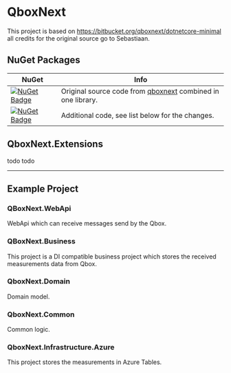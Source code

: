 # QboxNext
This project is based on https://bitbucket.org/qboxnext/dotnetcore-minimal all credits for the original source go to Sebastiaan.

## NuGet Packages

| NuGet | Info |
| --- | --- |
| [![NuGet Badge](https://buildstats.info/nuget/QboxNext)](https://www.nuget.org/packages/QboxNext) | Original source code from [qboxnext](https://bitbucket.org/qboxnext/dotnetcore-minimal) combined in one library.
| [![NuGet Badge](https://buildstats.info/nuget/QboxNext.Extensions)](https://www.nuget.org/packages/QboxNext.Extensions) | Additional code, see list below for the changes.

## QboxNext.Extensions
todo
todo
<hr>

## Example Project

### QBoxNext.WebApi
WebApi which can receive messages send by the Qbox.

### QBoxNext.Business
This project is a DI compatible business project which stores the received measurements data from Qbox.

### QboxNext.Domain
Domain model.

### QboxNext.Common
Common logic.

### QboxNext.Infrastructure.Azure
This project stores the measurements in Azure Tables.